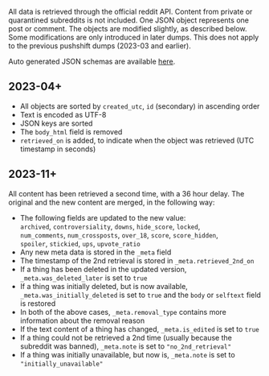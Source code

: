 
All data is retrieved through the official reddit API. Content from private or
quarantined subreddits is not included. One JSON object represents
one post or comment. The objects are modified slightly, as described below. Some
modifications are only introduced in later dumps. This does not apply to the
previous pushshift dumps (2023-03 and earlier).

Auto generated JSON schemas are available [here](./schemas).

## 2023-04+

- All objects are sorted by `created_utc`, `id` (secondary) in ascending order
- Text is encoded as UTF-8
- JSON keys are sorted
- The `body_html` field is removed
- `retrieved_on` is added, to indicate when the object was retrieved (UTC timestamp in seconds)

## 2023-11+

All content has been retrieved a second time, with a 36 hour delay. The original and
the new content are merged, in the following way:

- The following fields are updated to the new value:  
  `archived`, `controversiality`, `downs`, `hide_score`, `locked`,  
  `num_comments`, `num_crossposts`, `over_18`, `score`, `score_hidden`,  
  `spoiler`, `stickied`, `ups`, `upvote_ratio`
- Any new meta data is stored in the `_meta` field
- The timestamp of the 2nd retrieval is stored in `_meta.retrieved_2nd_on`
- If a thing has been deleted in the updated version, `_meta.was_deleted_later` is set to `true`
- If a thing was initially deleted, but is now available, `_meta.was_initially_deleted` is set to 
  `true` and the `body` or `selftext` field is restored
- In both of the above cases, `_meta.removal_type` contains more information about the removal reason
- If the text content of a thing has changed, `_meta.is_edited` is set to `true`
- If a thing could not be retrieved a 2nd time (usually because the subreddit was banned),
  `_meta.note` is set to `"no_2nd_retrieval"`
- If a thing was initially unavailable, but now is, `_meta.note` is set to `"initially_unavailable"`
